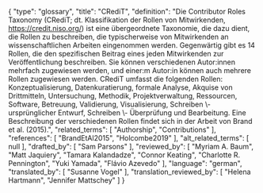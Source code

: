 {
    "type": "glossary",
    "title": "CRediT",
    "definition": "Die Contributor Roles Taxonomy (CRediT; dt. Klassifikation der Rollen von Mitwirkenden, https://credit.niso.org/) ist eine übergeordnete Taxonomie, die dazu dient, die Rollen zu beschreiben, die typischerweise von Mitwirkenden an wissenschaftlichen Arbeiten eingenommen werden. Gegenwärtig gibt es 14 Rollen, die den spezifischen Beitrag eines jeden Mitwirkenden zur Veröffentlichung beschreiben. Sie können verschiedenen Autor:innen mehrfach zugewiesen werden, und einer:m Autor:in können auch mehrere Rollen zugewiesen werden. CRediT umfasst die folgenden Rollen: Konzeptualisierung, Datenkuratierung, formale Analyse, Akquise von Drittmitteln, Untersuchung, Methodik, Projektverwaltung, Ressourcen, Software, Betreuung, Validierung, Visualisierung, Schreiben \\- ursprünglicher Entwurf, Schreiben \\- Überprüfung und Bearbeitung. Eine Beschreibung der verschiedenen Rollen findet sich in der Arbeit von Brand et al. (2015).",
    "related_terms": [
        "Authorship",
        "Contributions"
    ],
    "references": [
        "BrandEtAl2015",
        "Holcombe2019"
    ],
    "alt_related_terms": [
        null
    ],
    "drafted_by": [
        "Sam Parsons"
    ],
    "reviewed_by": [
        "Myriam A. Baum",
        "Matt Jaquiery",
        "Tamara Kalandadze",
        "Connor Keating",
        "Charlotte R. Pennington",
        "Yuki Yamada",
        "Flávio Azevedo"
    ],
    "language": "german",
    "translated_by": [
        "Susanne Vogel"
    ],
    "translation_reviewed_by": [
        "Helena Hartmann",
        "Jennifer Mattschey"
    ]
}